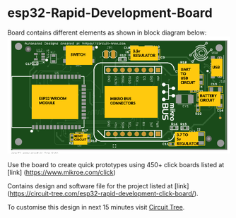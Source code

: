 # esp32-Rapid-Development-Board
Board contains different elements as shown in block diagram below: 
![Screenshot](Block%20diagram.png)

Use the board to create quick prototypes using 450+ click boards listed at [link] (https://www.mikroe.com/click)


Contains design and software file for the project listed at [link] (https://circuit-tree.com/esp32-rapid-development-click-board/). 

To customise this design in next 15 minutes visit [Circuit Tree](https://circuit-tree.com).

